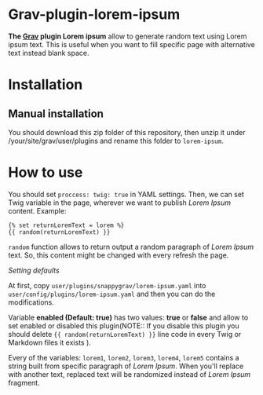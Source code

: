 # Grav-plugin-lorem-ipsum

**The [Grav](http://getgrav.org/) plugin Lorem ipsum** allow to generate random text using Lorem ipsum text. This is useful when you want to fill specific page with alternative text instead blank space.

# Installation
## Manual installation
You should download this zip folder of this repository, then unzip it under /your/site/grav/user/plugins and rename this folder to `lorem-ipsum`.

# How to use

You should set `proccess: twig: true` in YAML settings. Then, we can set Twig variable in the page, wherever we want to publish *Lorem Ipsum* content.
Example:
```
{% set returnLoremText = lorem %}
{{ random(returnLoremText) }}
```

`random` function allows to return output a random paragraph of *Lorem Ipsum* text. So, this content might be changed with every refresh the page.

*Setting defaults*

At first, copy `user/plugins/snappygrav/lorem-ipsum.yaml` into `user/config/plugins/lorem-ipsum.yaml` and then you can do the modifications.

Variable **enabled (Default: true)** has two values: **true** or **false** and allow to set enabled or disabled this plugin(NOTE:: If you disable this plugin you should delete `{{ random(returnLoremText) }}` line code in every Twig or Markdown files it exists ). 

Every of the variables: `lorem1`, `lorem2`, `lorem3`, `lorem4`, `lorem5` contains a string built from specific paragraph of *Lorem Ipsum*. When you'll replace with another text, replaced text will be randomized instead of *Lorem Ipsum* fragment. 

